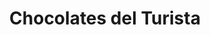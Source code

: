 ---
title: "Chocolates del Turista"
url: /san-carlos-de-bariloche/chocolates-del-turista-avenida-general-jose-de-san-martin/
shop: chocolate
---